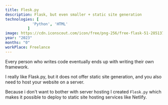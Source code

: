 ```yaml
---
title: Flesk.py
description: Flask, but even smaller + static site generation
technologies: [
            'Python', 'HTML'
          ]
image: https://cdn.iconscout.com/icon/free/png-256/free-flask-51-285137.png?f=webp
year: "2023"
months: "0"
workPlace: Freelance
---
```


Every person who writes code eventually ends up with writing their own framework.

I really like Flask.py, but it does not offer static site generation, and you also need to host your website on a server.

Because i don't want to bother with server hosting I created `Flesk.py`
which makes it possible to deploy to static site hosting services like Netlify.
